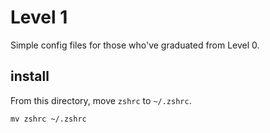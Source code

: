 # Level 1

Simple config files for those who've graduated from Level 0.

## install

From this directory, move `zshrc` to `~/.zshrc`.

```
mv zshrc ~/.zshrc
```
